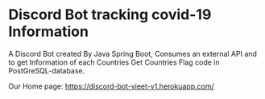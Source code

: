 # Discord Bot tracking covid-19 Information
A Discord Bot created By Java Spring Boot,
Consumes an external API and to get Information of each Countries
Get Countries Flag code in PostGreSQL-database.

Our Home page:
https://discord-bot-vieet-v1.herokuapp.com/

